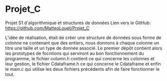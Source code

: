 # Projet_C
Projet S1 d'algorithmique et structures de données
Lien vers le GitHub:   https://github.com/MatteoLouet/Projet_C   

L’idée de réalisation, était de créer une structure de données sous forme de colonne ne contenant que des entiers, nous donnons à chaque colonne un titre une taille et un type de donnée associé.
Le premier dépôt contient alors les prototypes de focntions qui serviront au bon fonctionnement du programme, le fichier column.h contient ce qui concerne les colonnes et leur gestion, le fichier Cdataframe.h ce qui concerne le Cdataframe et enfin le main.c qui utilise les deux fichiers précédents afin de faire fonctionner le tout. 
